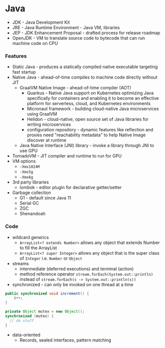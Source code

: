 # Java

- JDK - Java Development Kit
- JRE - Java Runtime Environment - Java VM, libraries
- JEP - JDK Enhancement Proposal - drafted process for release roadmap
- OpenJDK - VM to translate source code to bytecode that can run machine code on CPU

### Features

- Static Java - produces a statically compiled native executable targeting fast startup
- Native Java - ahead-of-time compiles to machine code directly without JIT
  - GraalVM Native Image - ahead-of-time compiler (AOT)
    - Quarkus - Native Java support on Kubernetes
optimizing Java specifically for containers and enabling it to become an effective platform for serverless, cloud, and Kubernetes environments
    - Micronaut framework - building cloud-native Java microservices using GraalVM
    - Helidon - cloud-native, open source set of Java libraries for writing microservices
    - configuration repository - dynamic features like reflection and proxies need "reachability metadata" to help Native Image discover at runtime 
  - Java Native Interface (JNI) library - invoke a library through JNI to use GPU
- TornadoVM - JIT compiler and runtime to run for GPU
- VM options
  - `-Xmx1024M`
  - `-Xms5g`
  - `-Xmx6g`
- 3rd party libraries
  - lombok - editor plugin for declarative getter/setter
- Garbage collection
  - G1 - default since Java 11
  - Serial GC
  - ZGC
  - Shenandoah

### Code

- wildcard generics
  - `ArrayList<? extends Number>` allows any object that extends Number to fill the ArrayList
  - `ArrayList<? super Integer>` allows any object that is the super class of `Integer` i.e. `Number` or `Object`
- streams
  - intermediate (deferred executions) and terminal (action)
  - method reference operator `stream.forEach(System.out::println)` instead of `stream.forEach(s -> System.out::println(s))`
- synchronized - can only be invoked on one thread at a time
```java
public synchronized void increment() {
    c++;
}
```
```java
private Object mutex = new Object();
synchronized (mutex) {
  // do stuff
}
```
- data-oriented
  - Records, sealed interfaces, pattern matching
